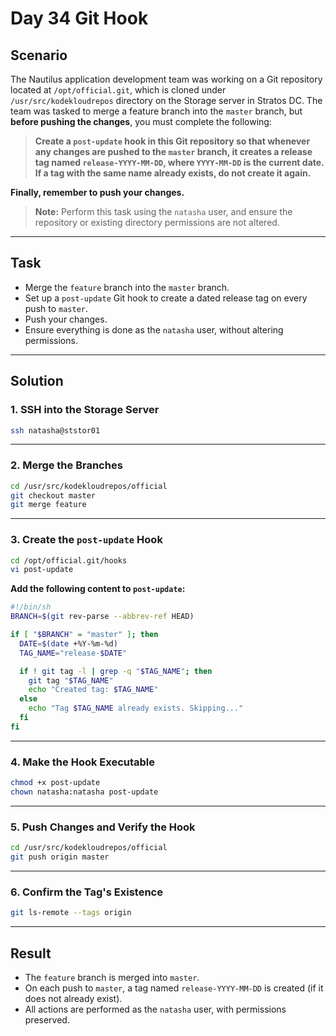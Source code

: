 # Day 34 Git Hook

## Scenario

The Nautilus application development team was working on a Git repository located at `/opt/official.git`, which is cloned under `/usr/src/kodekloudrepos` directory on the Storage server in Stratos DC. The team was tasked to merge a feature branch into the `master` branch, but **before pushing the changes**, you must complete the following:

> **Create a `post-update` hook in this Git repository so that whenever any changes are pushed to the `master` branch, it creates a release tag named `release-YYYY-MM-DD`, where `YYYY-MM-DD` is the current date. If a tag with the same name already exists, do not create it again.**

**Finally, remember to push your changes.**

> **Note:** Perform this task using the `natasha` user, and ensure the repository or existing directory permissions are not altered.

---

## Task

- Merge the `feature` branch into the `master` branch.
- Set up a `post-update` Git hook to create a dated release tag on every push to `master`.
- Push your changes.
- Ensure everything is done as the `natasha` user, without altering permissions.

---

## Solution

### 1. SSH into the Storage Server

```bash
ssh natasha@ststor01
```

---

### 2. Merge the Branches

```bash
cd /usr/src/kodekloudrepos/official
git checkout master
git merge feature
```

---

### 3. Create the `post-update` Hook

```bash
cd /opt/official.git/hooks
vi post-update
```

**Add the following content to `post-update`:**

```sh
#!/bin/sh
BRANCH=$(git rev-parse --abbrev-ref HEAD)

if [ "$BRANCH" = "master" ]; then
  DATE=$(date +%Y-%m-%d)
  TAG_NAME="release-$DATE"

  if ! git tag -l | grep -q "$TAG_NAME"; then
    git tag "$TAG_NAME"
    echo "Created tag: $TAG_NAME"
  else
    echo "Tag $TAG_NAME already exists. Skipping..."
  fi
fi
```

---

### 4. Make the Hook Executable

```bash
chmod +x post-update
chown natasha:natasha post-update
```

---

### 5. Push Changes and Verify the Hook

```bash
cd /usr/src/kodekloudrepos/official
git push origin master
```

---

### 6. Confirm the Tag's Existence

```bash
git ls-remote --tags origin
```

---

## Result

- The `feature` branch is merged into `master`.
- On each push to `master`, a tag named `release-YYYY-MM-DD` is created (if it does not already exist).
- All actions are performed as the `natasha` user, with permissions preserved.
